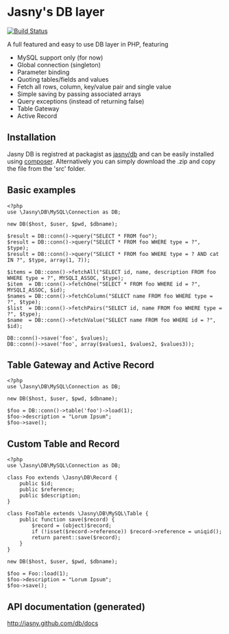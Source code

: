 Jasny's DB layer
================

[![Build Status](https://secure.travis-ci.org/jasny/DB-MySQL.png?branch=master)](http://travis-ci.org/jasny/DB-MySQL)

A full featured and easy to use DB layer in PHP, featuring

* MySQL support only (for now)
* Global connection (singleton)
* Parameter binding
* Quoting tables/fields and values
* Fetch all rows, column, key/value pair and single value
* Simple saving by passing associated arrays
* Query exceptions (instead of returning false)
* Table Gateway
* Active Record

## Installation ##

Jasny DB is registred at packagist as [jasny/db](https://packagist.org/packages/jasny/db) and can be
easily installed using [composer](http://getcomposer.org/). Alternatively you can simply download the .zip and copy
the file from the 'src' folder.

## Basic examples ##

    <?php
    use \Jasny\DB\MySQL\Connection as DB;

    new DB($host, $user, $pwd, $dbname);

    $result = DB::conn()->query("SELECT * FROM foo");
    $result = DB::conn()->query("SELECT * FROM foo WHERE type = ?", $type);
    $result = DB::conn()->query("SELECT * FROM foo WHERE type = ? AND cat IN ?", $type, array(1, 7));

    $items = DB::conn()->fetchAll("SELECT id, name, description FROM foo WHERE type = ?", MYSQLI_ASSOC, $type);
    $item  = DB::conn()->fetchOne("SELECT * FROM foo WHERE id = ?", MYSQLI_ASSOC, $id);
    $names = DB::conn()->fetchColumn("SELECT name FROM foo WHERE type = ?", $type);
    $list  = DB::conn()->fetchPairs("SELECT id, name FROM foo WHERE type = ?", $type);
    $name  = DB::conn()->fetchValue("SELECT name FROM foo WHERE id = ?", $id);

    DB::conn()->save('foo', $values);
    DB::conn()->save('foo', array($values1, $values2, $values3));


## Table Gateway and Active Record ##

    <?php
    use \Jasny\DB\MySQL\Connection as DB;

    new DB($host, $user, $pwd, $dbname);

    $foo = DB::conn()->table('foo')->load(1);
    $foo->description = "Lorum Ipsum";
    $foo->save();


## Custom Table and Record ##

    <?php
    use \Jasny\DB\MySQL\Connection as DB;

    class Foo extends \Jasny\DB\Record {
        public $id;
        public $reference;
        public $description;
    }

    class FooTable extends \Jasny\DB\MySQL\Table {
        public function save($record) {
            $record = (object)$record;
            if (!isset($record->reference)) $record->reference = uniqid();
            return parent::save($record);
        }
    }

    new DB($host, $user, $pwd, $dbname);

    $foo = Foo::load(1);
    $foo->description = "Lorum Ipsum";
    $foo->save();


## API documentation (generated) ##

http://jasny.github.com/db/docs
